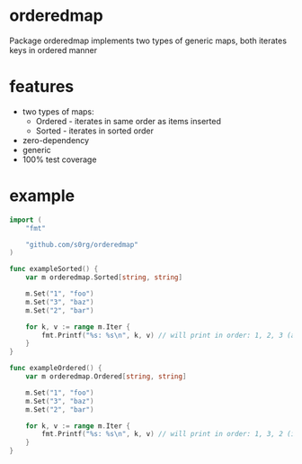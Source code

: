 # orderedmap

Package orderedmap implements two types of generic maps, both iterates keys in ordered manner

# features

- two types of maps:
  - Ordered - iterates in same order as items inserted
  - Sorted - iterates in sorted order
- zero-dependency
- generic
- 100% test coverage

# example

```go
import (
    "fmt"

    "github.com/s0rg/orderedmap"
)

func exampleSorted() {
	var m orderedmap.Sorted[string, string]

	m.Set("1", "foo")
	m.Set("3", "baz")
	m.Set("2", "bar")

	for k, v := range m.Iter {
		fmt.Printf("%s: %s\n", k, v) // will print in order: 1, 2, 3 (as its sorted)
	}
}

func exampleOrdered() {
	var m orderedmap.Ordered[string, string]

	m.Set("1", "foo")
	m.Set("3", "baz")
	m.Set("2", "bar")

	for k, v := range m.Iter {
		fmt.Printf("%s: %s\n", k, v) // will print in order: 1, 3, 2 (in order of insertion)
	}
}
```
